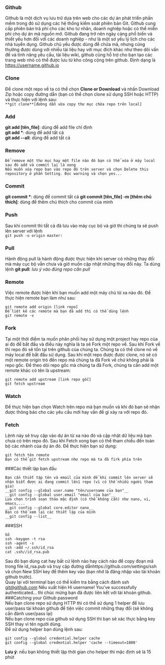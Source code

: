 ﻿### Github  
Github là một dịch vụ lưu trữ dựa trên web cho các dự án phát triển phần mềm trong đó sử dụng các hệ thống kiểm soát phiên bản Git. Github cung cấp phiên bản trả phí cho các kho tư nhân, doanh nghiệp hoặc có thể miễn phí cho dự 
án mã nguồn mở. Github đang trở nên ngày càng phổ biến và thiết yếu hơn đối với các doanh nghiệp - như là một sơ yếu lý lịch cho các nhà tuyển dụng.
Github chủ yếu được dùng để chứa mã, nhưng cũng thường được dùng với nhiều tài liệu hay với mục đích khác như theo dõi vấn đề và tính năng yêu cầu, tài liệu wiki, github cũng hỗ trợ cho bạn tạo các trang web nhỏ có thể được lưu từ kho công cộng trên github. Định dạng là https://username.github.io  
### Clone  
Để clone một repo về ta có thể chọn **Clone or Download** và nhấn Download Zip hoặc copy đường dẫn (bạn có thể chọn clone sử dụng SSH hoặc HTTP) và thực hiện với lệnh sau:  
```**git clone**[đường dẫn vừa copy thư mục chứa repo trên local]```  
### Add  
**git add [tên_file]**: dùng để add file chỉ định  
__git add *__: dùng để add tất cả  
**git add --all**: dùng để add tất cả  
### Remove  
```  
Để remove một thư mục hay một file nào đó bạn có thể xóa ở máy local sau đó add và commit lại là xong
Nếu muốn xóa repo bạn vào repo đó trên server và chọn Delete this repository ở phần Setting. Đọc warning và chọn yes...  
```  
### Commit  
__git commit *__: dùng để commit tất cả
**git commit [tên_file] -m [thêm chú thích]**: dùng để thêm chú thích cho commit của mình  
### Push  
Sau khi commit thì tất cả đã lưu vào máy cục bộ và giờ thì chúng ta sẽ push lên server với lệnh  
```git push -u origin master:```  
### Pull  
Hành động pull là hành động được thực hiện khi server có những thay đổi mà máy cục bộ vẫn chưa và giờ muốn cập nhật những thay đổi này. Ta dùng lệnh
**git pull**: *lưu ý vào đúng repo cần pull*  
### Remote  
Việc remote được hiện khi bạn muốn add một máy chủ từ xa nào đó. Để thực hiện remote bạn làm như sau:  
```
git remote add origin [link repo]
Để liệt kê các remote mà bạn đã add thì có thể dùng lệnh
git remote -v  
```  
### Fork  
Tại một thời điểm ta muốn phân phối hay sử dụng một project hay repo của ai đó để bắt đầu và điều này nghĩa là ta sẽ Fork một repo về. Sau khi Fork về thì repo đó sẽ tồn tại trên github của chúng ta. Chúng ta có thể clone nó về máy local để bắt đầu sử dụng.
Sau khi một repo được được clone, nó sẽ có một remote origin trỏ đến repo mà chúng ta đã Fork về chứ không phải là repo gốc. Để theo dõi repo gốc mà chúng ta đã Fork, chúng ta cần add một remote khác có tên là upstream:  
```
git remote add upstream [link repo gốc]
git fetch upstream
```  
### Watch  
Để thực hiện bạn chọn Watch trên repo mà bạn muốn và khi đó bạn sẽ nhận được thông báo cho các yêu cầu mới hay vấn đề gì xảy ra với repo đó.  
### Fetch  
Lệnh này sẽ truy cập vào dự án từ xa nào đó và cập nhật dữ liệu mà bạn chưa có trên repo đó. Sau khi Fetch xong bạn có thể tham chiếu đến toàn bộ các nhánh của dự án đó.
Để thực hiện bạn sử dụng:  
```
git fetch tên remote
Bạn có thể git fetch upstream như repo mà ta đã firk phía trên
```  
###Các thiết lập ban đầu  
```
Bạn cần thiết tập tên và email của mình để khi commit lên server sẽ nhận biết được ai đang commit lên1 repo (vì có thể nhiều người tham gia)
__git config --global user.name "tên/username của bạn"__
__git config --global user.email "email của bạn"__
Lựa chọn trình soạn thảo mặc định (có thể không cần) như nano, vi, emacs,...
__git config --global core.editor nano__
Bạn có thể xem lại các thiết lập của mình
__git config --list__
```  
###SSH  
```
Gõ 
ssh -keygen -t rsa  
ssh -agent -s  
ssh -add ~/.ssh/id_rsa  
cat .ssh//id_rsa.pub  

```  
Sau đó bạn dùng cat hay bất cứ lệnh nào hay cách nào để copy đoạn mã trong file id_rsa.pub và truy cập đường dẫnhttps://github.com/settings/ssh và chọn New SSH key để thêm key vào (bạn nhớ là đăng nhập vào tài khoản github trước).  
Quay lại với terminal bạn có thể kiểm tra bằng cách đánh ssh git@github.com Nếu xuất hiện Hi username! You've successfully authenticated... thì chúc mừng bạn đã được liên kết với tài khoản github.  
###Catching your Github password  
Nếu bạn clone repo sử dụng HTTP thì có thể sử dụng 1 helper để lưu user/pass tài khoản github để tiện việc commit những thay đổi (sẽ không cần đánh user/pass lại)  
Nếu bạn clone repo của github sử dụng SSH thì bạn sẽ xác thực bằng key SSH thay vì tên người dùng.  
Để sử dụng helper bạn dùng lệnh sau:  
```
git config --global credential.helper cache  
git config --global credential.helper 'cache --timeout=1800'  
```  
__Lưu ý__: nếu bạn không thiết lập thời gian cho helper thì mặc định sẽ là 15 phút
###